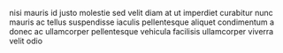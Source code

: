 nisi mauris id justo molestie sed velit diam at ut imperdiet curabitur nunc
mauris ac tellus suspendisse iaculis pellentesque aliquet condimentum a donec
ac ullamcorper pellentesque vehicula facilisis ullamcorper viverra velit odio